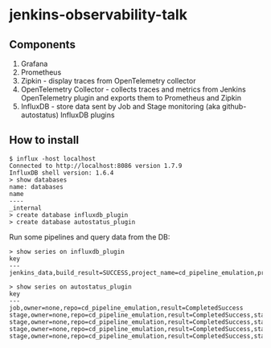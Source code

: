 # jenkins-observability-talk

## Components

1. Grafana
2. Prometheus
3. Zipkin - display traces from OpenTelemetry collector
4. OpenTelemetry Collector - collects traces and metrics from Jenkins OpenTelemetry plugin and exports them to Prometheus and Zipkin
5. InfluxDB - store data sent by Job and Stage monitoring (aka github-autostatus) InfluxDB plugins

## How to install

```console
$ influx -host localhost
Connected to http://localhost:8086 version 1.7.9
InfluxDB shell version: 1.6.4
> show databases
name: databases
name
----
_internal
> create database influxdb_plugin
> create database autostatus_plugin
```

Run some pipelines and query data from the DB:

```console
> show series on influxdb_plugin
key
---
jenkins_data,build_result=SUCCESS,project_name=cd_pipeline_emulation,project_path=cd_pipeline_emulation

> show series on autostatus_plugin
key
---
job,owner=none,repo=cd_pipeline_emulation,result=CompletedSuccess
stage,owner=none,repo=cd_pipeline_emulation,result=CompletedSuccess,stagename=build
stage,owner=none,repo=cd_pipeline_emulation,result=CompletedSuccess,stagename=checkout
stage,owner=none,repo=cd_pipeline_emulation,result=CompletedSuccess,stagename=deploy
stage,owner=none,repo=cd_pipeline_emulation,result=CompletedSuccess,stagename=test
```
